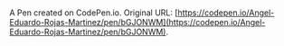 # 

A Pen created on CodePen.io. Original URL: [https://codepen.io/Angel-Eduardo-Rojas-Martinez/pen/bGJONWM](https://codepen.io/Angel-Eduardo-Rojas-Martinez/pen/bGJONWM).

